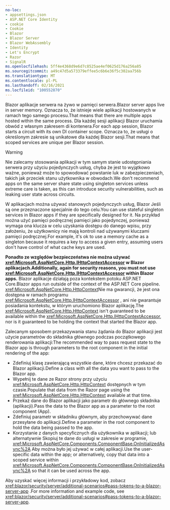 ```yaml
---
no-loc:
- appsettings.json
- ASP.NET Core Identity
- cookie
- Cookie
- Blazor
- Blazor Server
- Blazor WebAssembly
- Identity
- Let's Encrypt
- Razor
- SignalR
ms.openlocfilehash: 5ff4e4368d9e6d7c8525ae4ef0625d176a256a85
ms.sourcegitcommit: a49c47d5a573379effee5c6b6e36f5c302aa756b
ms.translationtype: MT
ms.contentlocale: pl-PL
ms.lasthandoff: 02/16/2021
ms.locfileid: "100552870"
---
```

<span data-ttu-id="5738c-101">Blazor aplikacje serwera na żywo w pamięci serwera.</span><span class="sxs-lookup"><span data-stu-id="5738c-101">Blazor server apps live in server memory.</span></span> <span data-ttu-id="5738c-102">Oznacza to, że istnieje wiele aplikacji hostowanych w ramach tego samego procesu.</span><span class="sxs-lookup"><span data-stu-id="5738c-102">That means that there are multiple apps hosted within the same process.</span></span> <span data-ttu-id="5738c-103">Dla każdej sesji aplikacji Blazor uruchamia obwód z własnym zakresem di kontenera.</span><span class="sxs-lookup"><span data-stu-id="5738c-103">For each app session, Blazor starts a circuit with its own DI container scope.</span></span> <span data-ttu-id="5738c-104">Oznacza to, że usługi o określonym zakresie są unikatowe dla każdej Blazor sesji.</span><span class="sxs-lookup"><span data-stu-id="5738c-104">That means that scoped services are unique per Blazor session.</span></span>

> [!WARNING]
> <span data-ttu-id="5738c-105">Nie zalecamy stosowania aplikacji w tym samym stanie udostępniania serwera przy użyciu pojedynczych usług, chyba że jest to wyjątkowo ważne, ponieważ może to spowodować powstanie luk w zabezpieczeniach, takich jak przeciek stanu użytkownika w obwodach.</span><span class="sxs-lookup"><span data-stu-id="5738c-105">We don't recommend apps on the same server share state using singleton services unless extreme care is taken, as this can introduce security vulnerabilities, such as leaking user state across circuits.</span></span>

<span data-ttu-id="5738c-106">W aplikacjach można używać stanowych pojedynczych usług, Blazor Jeśli są one przeznaczone specjalnie do tego celu.</span><span class="sxs-lookup"><span data-stu-id="5738c-106">You can use stateful singleton services in Blazor apps if they are specifically designed for it.</span></span> <span data-ttu-id="5738c-107">Na przykład można użyć pamięci podręcznej pamięci jako pojedynczej, ponieważ wymaga ona klucza w celu uzyskania dostępu do danego wpisu, przy założeniu, że użytkownicy nie mają kontroli nad używanymi kluczami pamięci podręcznej.</span><span class="sxs-lookup"><span data-stu-id="5738c-107">For example, it's ok to use a memory cache as a singleton because it requires a key to access a given entry, assuming users don't have control of what cache keys are used.</span></span>

<span data-ttu-id="5738c-108">**Ponadto ze względów bezpieczeństwa nie można używać <xref:Microsoft.AspNetCore.Http.IHttpContextAccessor> w Blazor aplikacjach.**</span><span class="sxs-lookup"><span data-stu-id="5738c-108">**Additionally, again for security reasons, you must not use <xref:Microsoft.AspNetCore.Http.IHttpContextAccessor> within Blazor apps.**</span></span> <span data-ttu-id="5738c-109">Blazor aplikacje działają poza kontekstem potoku ASP.NET Core.</span><span class="sxs-lookup"><span data-stu-id="5738c-109">Blazor apps run outside of the context of the ASP.NET Core pipeline.</span></span> <span data-ttu-id="5738c-110"><xref:Microsoft.AspNetCore.Http.HttpContext>Nie ma gwarancji, że jest ona dostępna w ramach programu <xref:Microsoft.AspNetCore.Http.IHttpContextAccessor> , ani nie gwarantuje posiadania kontekstu, w którym uruchomiono Blazor aplikację.</span><span class="sxs-lookup"><span data-stu-id="5738c-110">The <xref:Microsoft.AspNetCore.Http.HttpContext> isn't guaranteed to be available within the <xref:Microsoft.AspNetCore.Http.IHttpContextAccessor>, nor is it guaranteed to be holding the context that started the Blazor app.</span></span>

<span data-ttu-id="5738c-111">Zalecanym sposobem przekazywania stanu żądania do Blazor aplikacji jest użycie parametrów do składnika głównego podczas początkowego renderowania aplikacji:</span><span class="sxs-lookup"><span data-stu-id="5738c-111">The recommended way to pass request state to the Blazor app is through parameters to the root component in the initial rendering of the app:</span></span>

* <span data-ttu-id="5738c-112">Zdefiniuj klasę zawierającą wszystkie dane, które chcesz przekazać do Blazor aplikacji.</span><span class="sxs-lookup"><span data-stu-id="5738c-112">Define a class with all the data you want to pass to the Blazor app.</span></span>
* <span data-ttu-id="5738c-113">Wypełnij te dane ze Razor strony przy użyciu <xref:Microsoft.AspNetCore.Http.HttpContext> dostępnych w tym czasie.</span><span class="sxs-lookup"><span data-stu-id="5738c-113">Populate that data from the Razor page using the <xref:Microsoft.AspNetCore.Http.HttpContext> available at that time.</span></span>
* <span data-ttu-id="5738c-114">Przekaż dane do Blazor aplikacji jako parametr do głównego składnika (aplikacji).</span><span class="sxs-lookup"><span data-stu-id="5738c-114">Pass the data to the Blazor app as a parameter to the root component (App).</span></span>
* <span data-ttu-id="5738c-115">Zdefiniuj parametr w składniku głównym, aby przechowywać dane przesyłane do aplikacji.</span><span class="sxs-lookup"><span data-stu-id="5738c-115">Define a parameter in the root component to hold the data being passed to the app.</span></span>
* <span data-ttu-id="5738c-116">Korzystanie z danych specyficznych dla użytkownika w aplikacji; lub alternatywnie Skopiuj te dane do usługi w zakresie w programie, <xref:Microsoft.AspNetCore.Components.ComponentBase.OnInitializedAsync%2A> Aby można było jej używać w całej aplikacji.</span><span class="sxs-lookup"><span data-stu-id="5738c-116">Use the user-specific data within the app; or alternatively, copy that data into a scoped service within <xref:Microsoft.AspNetCore.Components.ComponentBase.OnInitializedAsync%2A> so that it can be used across the app.</span></span>

<span data-ttu-id="5738c-117">Aby uzyskać więcej informacji i przykładowy kod, zobacz <xref:blazor/security/server/additional-scenarios#pass-tokens-to-a-blazor-server-app> .</span><span class="sxs-lookup"><span data-stu-id="5738c-117">For more information and example code, see <xref:blazor/security/server/additional-scenarios#pass-tokens-to-a-blazor-server-app>.</span></span>
